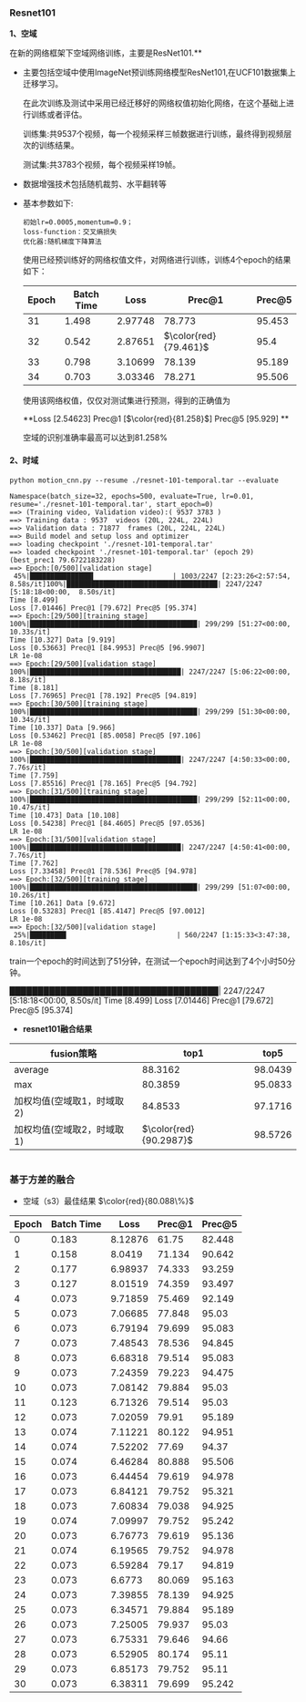 ### Resnet101

**1、空域**



在新的网络框架下空域网络训练，主要是ResNet101.**

- 主要包括空域中使用ImageNet预训练网络模型ResNet101,在UCF101数据集上迁移学习。

  在此次训练及测试中采用已经迁移好的网络权值初始化网络，在这个基础上进行训练或者评估。

  训练集:共9537个视频，每一个视频采样三帧数据进行训练，最终得到视频层次的训练结果。

  测试集:共3783个视频，每个视频采样19帧。

- 数据增强技术包括随机裁剪、水平翻转等

- 基本参数如下:

  ```
  初始lr=0.0005,momentum=0.9；
  loss-function：交叉熵损失
  优化器:随机梯度下降算法
  ```

   使用已经预训练好的网络权值文件，对网络进行训练，训练4个epoch的结果如下：

  | Epoch | Batch Time | Loss    | Prec@1                | Prec@5 |
  | ----- | ---------- | ------- | --------------------- | ------ |
  | 31    | 1.498      | 2.97748 | 78.773                | 95.453 |
  | 32    | 0.542      | 2.87651 | $\color{red}{79.461}$ | 95.4   |
  | 33    | 0.798      | 3.10699 | 78.139                | 95.189 |
  | 34    | 0.703      | 3.03346 | 78.271                | 95.506 |

  使用该网络权值，仅仅对测试集进行预测，得到的正确值为

     **Loss [2.54623] Prec@1 [$\color{red}{81.258}$] Prec@5 [95.929] **

  空域的识别准确率最高可以达到81.258%

#### 2、时域

```
python motion_cnn.py --resume ./resnet-101-temporal.tar --evaluate
```

```
Namespace(batch_size=32, epochs=500, evaluate=True, lr=0.01, resume='./resnet-101-temporal.tar', start_epoch=0)
==> (Training video, Validation video):( 9537 3783 )
==> Training data : 9537  videos (20L, 224L, 224L)
==> Validation data : 71877  frames (20L, 224L, 224L)
==> Build model and setup loss and optimizer
==> loading checkpoint './resnet-101-temporal.tar'
==> loaded checkpoint './resnet-101-temporal.tar' (epoch 29) (best_prec1 79.6722183228)
==> Epoch:[0/500][validation stage]
 45%|███████████████▌                   | 1003/2247 [2:23:26<2:57:54,  8.58s/it]100%|█████████████████████████████████████| 2247/2247 [5:18:18<00:00,  8.50s/it]
Time [8.499] 
Loss [7.01446] Prec@1 [79.672] Prec@5 [95.374] 
==> Epoch:[29/500][training stage]
100%|█████████████████████████████████████████| 299/299 [51:27<00:00, 10.33s/it]
Time [10.327] Data [9.919] 
Loss [0.53663] Prec@1 [84.9953] Prec@5 [96.9907]
LR 1e-08
==> Epoch:[29/500][validation stage]
100%|█████████████████████████████████████| 2247/2247 [5:06:22<00:00,  8.18s/it]
Time [8.181] 
Loss [7.76965] Prec@1 [78.192] Prec@5 [94.819] 
==> Epoch:[30/500][training stage]
100%|█████████████████████████████████████████| 299/299 [51:30<00:00, 10.34s/it]
Time [10.337] Data [9.966] 
Loss [0.53462] Prec@1 [85.0058] Prec@5 [97.106]
LR 1e-08
==> Epoch:[30/500][validation stage]
100%|█████████████████████████████████████| 2247/2247 [4:50:33<00:00,  7.76s/it]
Time [7.759] 
Loss [7.85516] Prec@1 [78.165] Prec@5 [94.792] 
==> Epoch:[31/500][training stage]
100%|█████████████████████████████████████████| 299/299 [52:11<00:00, 10.47s/it]
Time [10.473] Data [10.108] 
Loss [0.54238] Prec@1 [84.4605] Prec@5 [97.0536]
LR 1e-08
==> Epoch:[31/500][validation stage]
100%|█████████████████████████████████████| 2247/2247 [4:50:41<00:00,  7.76s/it]
Time [7.762] 
Loss [7.33458] Prec@1 [78.536] Prec@5 [94.978] 
==> Epoch:[32/500][training stage]
100%|█████████████████████████████████████████| 299/299 [51:07<00:00, 10.26s/it]
Time [10.261] Data [9.672] 
Loss [0.53283] Prec@1 [85.4147] Prec@5 [97.0012]
LR 1e-08
==> Epoch:[32/500][validation stage]
 25%|████████▉                           | 560/2247 [1:15:33<3:47:38,  8.10s/it]
```





train一个epoch的时间达到了51分钟，在测试一个epoch时间达到了4个小时50分钟。

█████████████████████████████████████| 2247/2247 [5:18:18<00:00,  8.50s/it]
Time [8.499] 
Loss [7.01446] Prec@1 [79.672] Prec@5 [95.374] 







- **resnet101融合结果**

| fusion策略        | top1                   | top5    |
| --------------- | ---------------------- | ------- |
| average         | 88.3162                | 98.0439 |
| max             | 80.3859                | 95.0833 |
| 加权均值(空域取1，时域取2) | 84.8533                | 97.1716 |
| 加权均值(空域取2，时域取1) | $\color{red}{90.2987}$ | 98.5726 |



# 

### 基于方差的融合

- 空域（s3）最佳结果 $\color{red}{80.088\%}​$

| Epoch | Batch Time | Loss    | Prec@1 | Prec@5 |
| ----- | ---------- | ------- | ------ | ------ |
| 0     | 0.183      | 8.12876 | 61.75  | 82.448 |
| 1     | 0.158      | 8.0419  | 71.134 | 90.642 |
| 2     | 0.177      | 6.98937 | 74.333 | 93.259 |
| 3     | 0.127      | 8.01519 | 74.359 | 93.497 |
| 4     | 0.073      | 9.71859 | 75.469 | 92.149 |
| 5     | 0.073      | 7.06685 | 77.848 | 95.03  |
| 6     | 0.073      | 6.79194 | 79.699 | 95.083 |
| 7     | 0.073      | 7.48543 | 78.536 | 94.845 |
| 8     | 0.073      | 6.68318 | 79.514 | 95.083 |
| 9     | 0.073      | 7.24359 | 79.223 | 94.475 |
| 10    | 0.073      | 7.08142 | 79.884 | 95.03  |
| 11    | 0.123      | 6.71326 | 79.514 | 95.03  |
| 12    | 0.073      | 7.02059 | 79.91  | 95.189 |
| 13    | 0.074      | 7.11221 | 80.122 | 94.951 |
| 14    | 0.074      | 7.52202 | 77.69  | 94.37  |
| 15    | 0.074      | 6.46284 | 80.888 | 95.506 |
| 16    | 0.073      | 6.44454 | 79.619 | 94.978 |
| 17    | 0.073      | 6.84121 | 79.752 | 95.321 |
| 18    | 0.073      | 7.60834 | 79.038 | 94.925 |
| 19    | 0.074      | 7.09997 | 79.752 | 95.242 |
| 20    | 0.073      | 6.76773 | 79.619 | 95.136 |
| 21    | 0.074      | 6.19565 | 79.752 | 94.978 |
| 22    | 0.073      | 6.59284 | 79.17  | 94.819 |
| 23    | 0.073      | 6.6773  | 80.069 | 95.163 |
| 24    | 0.073      | 7.39855 | 78.139 | 94.925 |
| 25    | 0.073      | 6.34571 | 79.884 | 95.189 |
| 26    | 0.073      | 7.25005 | 79.937 | 95.03  |
| 27    | 0.073      | 6.75331 | 79.646 | 94.66  |
| 28    | 0.073      | 6.52905 | 80.174 | 95.11  |
| 29    | 0.073      | 6.85173 | 79.752 | 95.11  |
| 30    | 0.073      | 6.38311 | 79.699 | 95.242 |


















